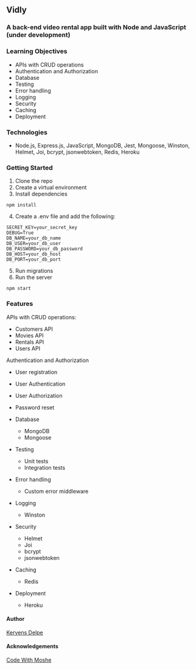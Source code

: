 ## Vidly

### A back-end video rental app built with Node and JavaScript (under development)

### Learning Objectives

- APIs with CRUD operations
- Authentication and Authorization
- Database
- Testing
- Error handling
- Logging
- Security
- Caching
- Deployment

### Technologies

- Node.js, Express.js, JavaScript, MongoDB, Jest, Mongoose, Winston, Helmet, Joi, bcrypt, jsonwebtoken, Redis, Heroku

### Getting Started

1. Clone the repo
2. Create a virtual environment
3. Install dependencies

```
npm install
```

4. Create a .env file and add the following:

```
SECRET_KEY=your_secret_key
DEBUG=True
DB_NAME=your_db_name
DB_USER=your_db_user
DB_PASSWORD=your_db_password
DB_HOST=your_db_host
DB_PORT=your_db_port
```

5. Run migrations
6. Run the server

```
npm start
```

### Features

APIs with CRUD operations:

- Customers API
- Movies API
- Rentals API
- Users API

Authentication and Authorization

- User registration
- User Authentication
- User Authorization
- Password reset

- Database

  - MongoDB
  - Mongoose

- Testing

  - Unit tests
  - Integration tests

- Error handling

  - Custom error middleware

- Logging

  - Winston

- Security

  - Helmet
  - Joi
  - bcrypt
  - jsonwebtoken

- Caching

  - Redis

- Deployment

  - Heroku

#### Author

[Kervens Delpe](https://www.linkedin.com/in/kervensdelpe/)

#### Acknowledgements

[Code With Moshe](https://codewithmosh.com/)
